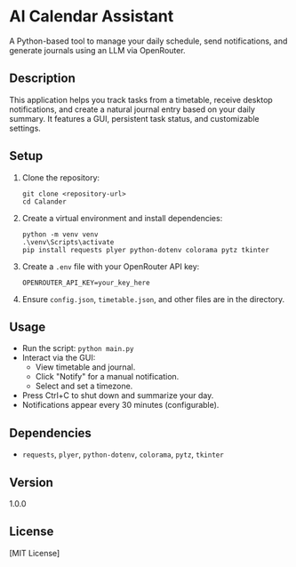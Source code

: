 # AI Calendar Assistant

A Python-based tool to manage your daily schedule, send notifications, and generate journals using an LLM via OpenRouter.

## Description

This application helps you track tasks from a timetable, receive desktop notifications, and create a natural journal entry based on your daily summary. It features a GUI, persistent task status, and customizable settings.

## Setup

1. Clone the repository:

   ```
   git clone <repository-url>
   cd Calander
   ```
2. Create a virtual environment and install dependencies:

   ```
   python -m venv venv
   .\venv\Scripts\activate
   pip install requests plyer python-dotenv colorama pytz tkinter
   ```
3. Create a `.env` file with your OpenRouter API key:

   ```
   OPENROUTER_API_KEY=your_key_here
   ```
4. Ensure `config.json`, `timetable.json`, and other files are in the directory.

## Usage

- Run the script: `python main.py`
- Interact via the GUI:
  - View timetable and journal.
  - Click "Notify" for a manual notification.
  - Select and set a timezone.
- Press Ctrl+C to shut down and summarize your day.
- Notifications appear every 30 minutes (configurable).

## Dependencies

- `requests`, `plyer`, `python-dotenv`, `colorama`, `pytz`, `tkinter`

## Version

1.0.0

## License

\[MIT License\]